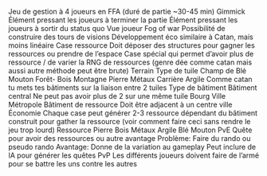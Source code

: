 Jeu de gestion à 4 joueurs en FFA (duré de partie ~30-45 min)
Gimmick 
    Élément pressant les joueurs à terminer la partie
    Élément pressant les joueurs à sortir du status quo
Vue joueur
    Fog of war
    Possibilité de construire des tours de visions 
    Développement éco similaire à Catan, mais moins linéaire
Case ressource
    Doit déposer des structures pour gagner les ressources ou prendre de l’espace
    Case spécial qui permet d’avoir plus de ressource / de varier la RNG de ressources (genre dée comme catan mais aussi autre méthode peut être brute)
    Terrain
        Type de tuile
        Champ de Blé
        Mouton
        Forêt- Bois
        Montagne
        Pierre
        Métaux
        Carrière
        Argile
Comme catan tu mets tes bâtiments sur la liaison entre 2 tuiles
    Type de bâtiment
    Bâtiment central
    Ne peut pas avoir plus de 2 sur une même tuile
        Bourg
        Ville
        Métropole
    Bâtiment de ressource
        Doit être adjacent à un centre ville
Économie
    Chaque case peut générer 2-3 ressource dépendant du bâtiment construit pour gather la ressource (voir comment faire ceci sans rendre le jeu trop lourd)
    Ressource
        Pierre
        Bois
        Métaux
        Argile
        Blé
        Mouton
    PvE
    Quête pour avoir des ressources ou autre avantage
    Problème: Faire du rando ou pseudo rando
    Avantage: Donne de la variation au gameplay
    Peut inclure de IA pour générer les quêtes 
PvP
Les différents joueurs doivent faire de l’armé pour se battre les uns contre les autres



